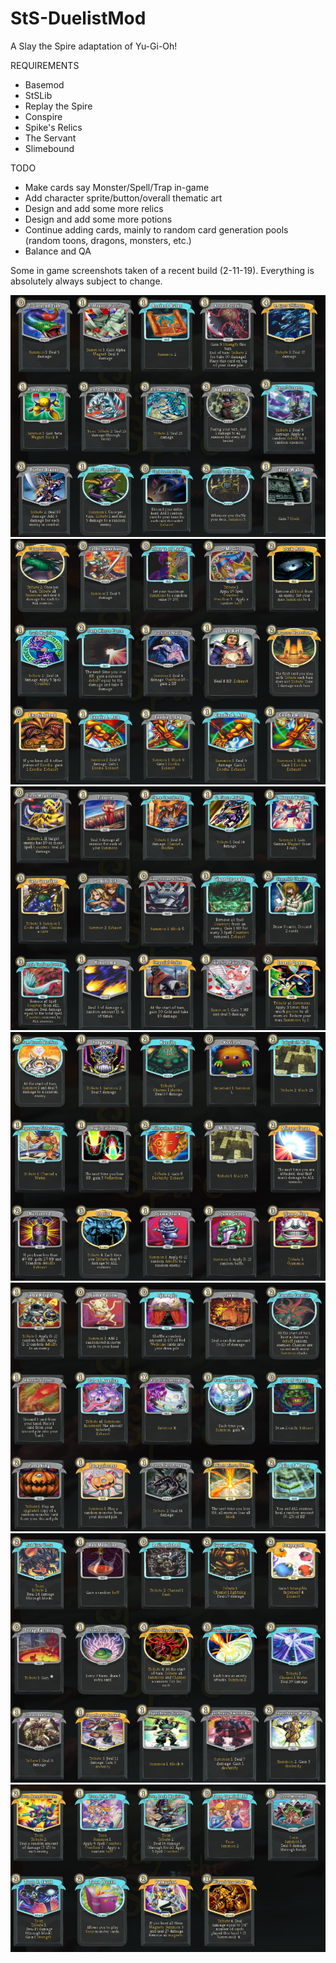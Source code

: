 # StS-DuelistMod
A Slay the Spire adaptation of Yu-Gi-Oh!

REQUIREMENTS
- Basemod
- StSLib
- Replay the Spire
- Conspire
- Spike's Relics
- The Servant
- Slimebound

TODO
- Make cards say Monster/Spell/Trap in-game
- Add character sprite/button/overall thematic art
- Design and add some more relics
- Design and add some more potions
- Continue adding cards, mainly to random card generation pools (random toons, dragons, monsters, etc.)
- Balance and QA

Some in game screenshots taken of a recent build (2-11-19). Everything is absolutely always subject to change.

![CardsA](Screenshots/CardsA.PNG)
![CardsB](Screenshots/CardsB.PNG)
![CardsC](Screenshots/CardsC.PNG)
![CardsD](Screenshots/CardsD.PNG)
![CardsE](Screenshots/CardsE.PNG)
![CardsF](Screenshots/CardsF.PNG)
![CardsG](Screenshots/CardsG.PNG)

